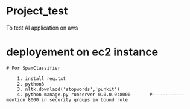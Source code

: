 # Project_test
 To test AI application on aws

# deployement on ec2 instance

    # For SpamClassifier

        1. install req.txt
        2. python3
        3. nltk.downlaod('stopwords','punkit')
        4. python manage.py runserver 0.0.0.0:8000       #------------ mention 8000 in security groups in bound rule
